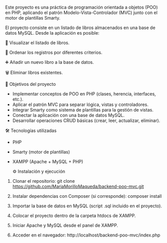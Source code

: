 Este proyecto es una práctica de programación orientada a objetos (POO) en PHP, aplicando el patrón Modelo-Vista-Controlador (MVC) junto con el motor de plantillas Smarty.

El proyecto consiste en un listado de libros almacenados en una base de datos MySQL. Desde la aplicación es posible:

📖 Visualizar el listado de libros.

🔀 Ordenar los registros por diferentes criterios.

➕ Añadir un nuevo libro a la base de datos.

🗑️ Eliminar libros existentes.

🚀 Objetivos del proyecto

- Implementar conceptos de POO en PHP (clases, herencia, interfaces, etc.).
- Aplicar el patrón MVC para separar lógica, vistas y controladores.
- Integrar Smarty como sistema de plantillas para la gestión de vistas.
- Conectar la aplicación con una base de datos MySQL.
- Desarrollar operaciones CRUD básicas (crear, leer, actualizar, eliminar).

🛠️ Tecnologías utilizadas

- PHP
- Smarty (motor de plantillas)
- XAMPP (Apache + MySQL + PHP)

  ⚙️ Instalación y ejecución

1. Clonar el repositorio:
git clone https://github.com/MariaMorilloMaqueda/backend-poo-mvc.git

2. Instalar dependencias con Composer (si corresponde):
composer install

3. Importar la base de datos en MySQL (script .sql incluido en el proyecto).
4. Colocar el proyecto dentro de la carpeta htdocs de XAMPP.
5. Iniciar Apache y MySQL desde el panel de XAMPP.

6. Acceder en el navegador:
http://localhost/backend-poo-mvc/index.php
